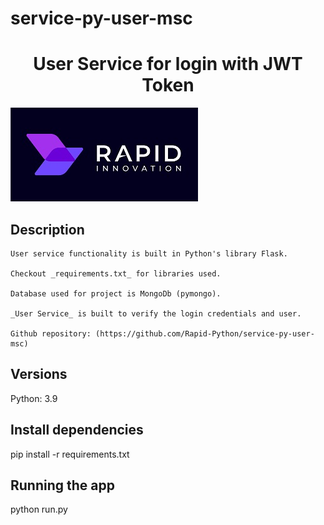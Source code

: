 # service-py-user-msc

<h1 align="center">
  User Service for login with JWT Token
</h1>

![Project Logo](./assets/Rapid%20Logo.jpeg)


## Description

```
User service functionality is built in Python's library Flask.

Checkout _requirements.txt_ for libraries used.

Database used for project is MongoDb (pymongo).

_User Service_ is built to verify the login credentials and user.

Github repository: (https://github.com/Rapid-Python/service-py-user-msc)
```

## Versions

Python: 3.9

## Install dependencies

pip install -r requirements.txt

## Running the app

python run.py
